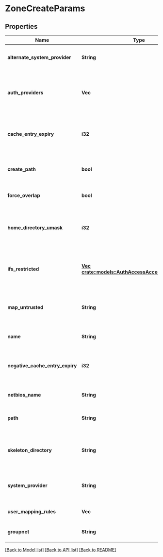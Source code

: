 # ZoneCreateParams

## Properties
Name | Type | Description | Notes
------------ | ------------- | ------------- | -------------
**alternate_system_provider** | **String** | Specifies an alternate system provider. | [optional] [default to null]
**auth_providers** | **Vec<String>** | Specifies the list of authentication providers available on this access zone. | [optional] [default to null]
**cache_entry_expiry** | **i32** | Specifies amount of time in seconds to cache a user/group. | [optional] [default to null]
**create_path** | **bool** | Determines if a path is created when a path does not exist. | [optional] [default to null]
**force_overlap** | **bool** | Allow for overlapping base path. | [optional] [default to null]
**home_directory_umask** | **i32** | Specifies the permissions set on automatically created user home directories. | [optional] [default to null]
**ifs_restricted** | [**Vec <crate::models::AuthAccessAccessItemFileGroup>**](AuthAccessAccessItemFileGroup.md) | Specifies a list of users and groups that have read and write access to /ifs. | [optional] [default to null]
**map_untrusted** | **String** | Maps untrusted domains to this NetBIOS domain during authentication. | [optional] [default to null]
**name** | **String** | Specifies the access zone name. | [default to null]
**negative_cache_entry_expiry** | **i32** | Specifies number of seconds the negative cache entry is valid. | [optional] [default to null]
**netbios_name** | **String** | Specifies the NetBIOS name. | [optional] [default to null]
**path** | **String** | Specifies the access zone base directory path. | [optional] [default to null]
**skeleton_directory** | **String** | Specifies the skeleton directory that is used for user home directories. | [optional] [default to null]
**system_provider** | **String** | Specifies the system provider for the access zone. | [optional] [default to null]
**user_mapping_rules** | **Vec<String>** | Specifies the current ID mapping rules. | [optional] [default to null]
**groupnet** | **String** | Groupnet identitier | [optional] [default to null]

[[Back to Model list]](../README.md#documentation-for-models) [[Back to API list]](../README.md#documentation-for-api-endpoints) [[Back to README]](../README.md)


